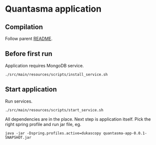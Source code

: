 # Quantasma application

## Compilation

Follow parent [README]({../README.md}).

## Before first run

Application requires MongoDB service.

    ./src/main/resources/scripts/install_service.sh

## Start application

Run services.

    ./src/main/resources/scripts/start_service.sh

All dependencies are in the place. Next step is application itself. Pick the right spring profile and run jar file, eg.

    java -jar -Dspring.profiles.active=dukascopy quantasma-app-0.0.1-SNAPSHOT.jar
